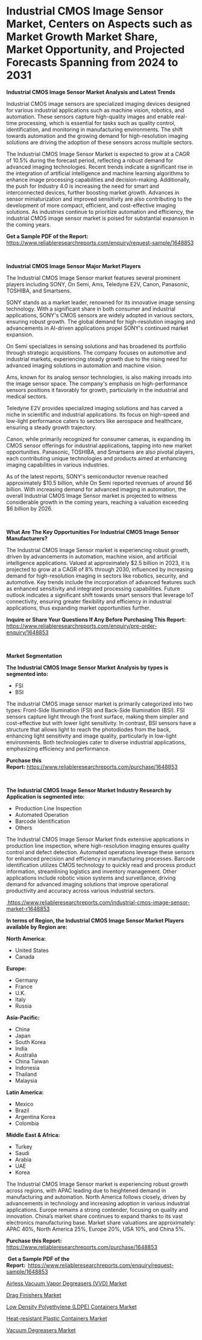 <p><h1>Industrial CMOS Image Sensor Market, Centers on Aspects such as Market Growth Market Share, Market Opportunity, and Projected Forecasts Spanning from 2024 to 2031</h1></p><p><strong>Industrial CMOS Image Sensor Market Analysis and Latest Trends</strong></p>
<p><p>Industrial CMOS image sensors are specialized imaging devices designed for various industrial applications such as machine vision, robotics, and automation. These sensors capture high-quality images and enable real-time processing, which is essential for tasks such as quality control, identification, and monitoring in manufacturing environments. The shift towards automation and the growing demand for high-resolution imaging solutions are driving the adoption of these sensors across multiple sectors.</p><p>The Industrial CMOS Image Sensor Market is expected to grow at a CAGR of 10.5% during the forecast period, reflecting a robust demand for advanced imaging technologies. Recent trends indicate a significant rise in the integration of artificial intelligence and machine learning algorithms to enhance image processing capabilities and decision-making. Additionally, the push for Industry 4.0 is increasing the need for smart and interconnected devices, further boosting market growth. Advances in sensor miniaturization and improved sensitivity are also contributing to the development of more compact, efficient, and cost-effective imaging solutions. As industries continue to prioritize automation and efficiency, the industrial CMOS image sensor market is poised for substantial expansion in the coming years.</p></p>
<p><strong>Get a Sample PDF of the Report:&nbsp;</strong> <a href="https://www.reliableresearchreports.com/enquiry/request-sample/1648853?utm_campaign=1333&utm_medium=2&utm_source=Github&utm_content=ia&utm_term=15102024&utm_id=industrial-cmos-image-sensor">https://www.reliableresearchreports.com/enquiry/request-sample/1648853</a></p>
<p>&nbsp;</p>
<p><strong>Industrial CMOS Image Sensor Major Market Players</strong></p>
<p><p>The Industrial CMOS Image Sensor market features several prominent players including SONY, On Semi, Ams, Teledyne E2V, Canon, Panasonic, TOSHIBA, and Smartsens. </p><p>SONY stands as a market leader, renowned for its innovative image sensing technology. With a significant share in both consumer and industrial applications, SONY's CMOS sensors are widely adopted in various sectors, ensuring robust growth. The global demand for high-resolution imaging and advancements in AI-driven applications propel SONY's continued market expansion. </p><p>On Semi specializes in sensing solutions and has broadened its portfolio through strategic acquisitions. The company focuses on automotive and industrial markets, experiencing steady growth due to the rising need for advanced imaging solutions in automation and machine vision. </p><p>Ams, known for its analog sensor technologies, is also making inroads into the image sensor space. The company's emphasis on high-performance sensors positions it favorably for growth, particularly in the industrial and medical sectors.</p><p>Teledyne E2V provides specialized imaging solutions and has carved a niche in scientific and industrial applications. Its focus on high-speed and low-light performance caters to sectors like aerospace and healthcare, ensuring a steady growth trajectory. </p><p>Canon, while primarily recognized for consumer cameras, is expanding its CMOS sensor offerings for industrial applications, tapping into new market opportunities. Panasonic, TOSHIBA, and Smartsens are also pivotal players, each contributing unique technologies and products aimed at enhancing imaging capabilities in various industries.</p><p>As of the latest reports, SONY's semiconductor revenue reached approximately $10.5 billion, while On Semi reported revenues of around $6 billion. With increasing demand for advanced imaging in automation, the overall Industrial CMOS Image Sensor market is projected to witness considerable growth in the coming years, reaching a valuation exceeding $6 billion by 2026.</p></p>
<p>&nbsp;</p>
<p><strong>What Are The Key Opportunities For Industrial CMOS Image Sensor Manufacturers?</strong></p>
<p><p>The Industrial CMOS Image Sensor market is experiencing robust growth, driven by advancements in automation, machine vision, and artificial intelligence applications. Valued at approximately $2.5 billion in 2023, it is projected to grow at a CAGR of 8% through 2030, influenced by increasing demand for high-resolution imaging in sectors like robotics, security, and automotive. Key trends include the incorporation of advanced features such as enhanced sensitivity and integrated processing capabilities. Future outlook indicates a significant shift towards smart sensors that leverage IoT connectivity, ensuring greater flexibility and efficiency in industrial applications, thus expanding market opportunities further.</p></p>
<p><strong>Inquire or Share Your Questions If Any Before Purchasing This Report:</strong> <a href="https://www.reliableresearchreports.com/enquiry/pre-order-enquiry/1648853?utm_campaign=1333&utm_medium=2&utm_source=Github&utm_content=ia&utm_term=15102024&utm_id=industrial-cmos-image-sensor">https://www.reliableresearchreports.com/enquiry/pre-order-enquiry/1648853</a></p>
<p>&nbsp;</p>
<p><strong>Market Segmentation</strong></p>
<p><strong>The Industrial CMOS Image Sensor Market Analysis by types is segmented into:</strong></p>
<p><ul><li>FSI</li><li>BSI</li></ul></p>
<p><p>The industrial CMOS image sensor market is primarily categorized into two types: Front-Side Illumination (FSI) and Back-Side Illumination (BSI). FSI sensors capture light through the front surface, making them simpler and cost-effective but with lower light sensitivity. In contrast, BSI sensors have a structure that allows light to reach the photodiodes from the back, enhancing light sensitivity and image quality, particularly in low-light environments. Both technologies cater to diverse industrial applications, emphasizing efficiency and performance.</p></p>
<p><strong>Purchase this Report:&nbsp;</strong><a href="https://www.reliableresearchreports.com/purchase/1648853?utm_campaign=1333&utm_medium=2&utm_source=Github&utm_content=ia&utm_term=15102024&utm_id=industrial-cmos-image-sensor">https://www.reliableresearchreports.com/purchase/1648853</a></p>
<p>&nbsp;</p>
<p><strong>The Industrial CMOS Image Sensor Market Industry Research by Application is segmented into:</strong></p>
<p><ul><li>Production Line Inspection</li><li>Automated Operation</li><li>Barcode Identification</li><li>Others</li></ul></p>
<p><p>The Industrial CMOS Image Sensor Market finds extensive applications in production line inspection, where high-resolution imaging ensures quality control and defect detection. Automated operations leverage these sensors for enhanced precision and efficiency in manufacturing processes. Barcode identification utilizes CMOS technology to quickly read and process product information, streamlining logistics and inventory management. Other applications include robotic vision systems and surveillance, driving demand for advanced imaging solutions that improve operational productivity and accuracy across various industrial sectors.</p></p>
<p><a href="https://www.reliableresearchreports.com/industrial-cmos-image-sensor-market-r1648853?utm_campaign=1333&utm_medium=2&utm_source=Github&utm_content=ia&utm_term=15102024&utm_id=industrial-cmos-image-sensor">&nbsp;https://www.reliableresearchreports.com/industrial-cmos-image-sensor-market-r1648853</a></p>
<p><strong>In terms of Region, the Industrial CMOS Image Sensor Market Players available by Region are:</strong></p>
<p>
    <p> <strong> North America: </strong>
        <ul>
            <li>United States</li>
            <li>Canada</li>
        </ul>
        </p> 
    <p> <strong> Europe: </strong>
        <ul>
            <li>Germany</li>
            <li>France</li>
            <li>U.K.</li>
            <li>Italy</li>
            <li>Russia</li>
        </ul>
        </p> 
    <p> <strong> Asia-Pacific: </strong>
        <ul>
            <li>China</li>
            <li>Japan</li>
            <li>South Korea</li>
            <li>India</li>
            <li>Australia</li>
            <li>China Taiwan</li>
            <li>Indonesia</li>
            <li>Thailand</li>
            <li>Malaysia</li>
        </ul>
        </p> 
    <p> <strong> Latin America: </strong>
        <ul>
            <li>Mexico</li>
            <li>Brazil</li>
            <li>Argentina Korea</li>
            <li>Colombia</li>
        </ul>
        </p> 
    <p> <strong> Middle East & Africa: </strong>
        <ul>
            <li>Turkey</li>
            <li>Saudi</li>
            <li>Arabia</li>
            <li>UAE</li>
            <li>Korea</li>
        </ul>
    </p>
    </p>
<p><p>The Industrial CMOS Image Sensor market is experiencing robust growth across regions, with APAC leading due to heightened demand in manufacturing and automation. North America follows closely, driven by advancements in technology and increasing adoption in various industrial applications. Europe remains a strong contender, focusing on quality and innovation. China’s market share continues to expand thanks to its vast electronics manufacturing base. Market share valuations are approximately: APAC 40%, North America 25%, Europe 20%, USA 10%, and China 5%.</p></p>
<p><strong>Purchase this Report: </strong><a href="https://www.reliableresearchreports.com/purchase/1648853?utm_campaign=1333&utm_medium=2&utm_source=Github&utm_content=ia&utm_term=15102024&utm_id=industrial-cmos-image-sensor">https://www.reliableresearchreports.com/purchase/1648853</a></p>
<p>&nbsp;<strong>Get a Sample PDF of the Report:&nbsp;&nbsp;</strong><a href="https://www.reliableresearchreports.com/enquiry/request-sample/1648853?utm_campaign=1333&utm_medium=2&utm_source=Github&utm_content=ia&utm_term=15102024&utm_id=industrial-cmos-image-sensor">https://www.reliableresearchreports.com/enquiry/request-sample/1648853</a></p>
<p><strong></strong></p>
<p><p><a href="https://www.linkedin.com/pulse/airless-vacuum-vapor-degreasers-vvd-market-industry-trends-0vakc?trk=public_post_embed_feed-article-content&utm_campaign=1333&utm_medium=2&utm_source=Github&utm_content=ia&utm_term=15102024&utm_id=industrial-cmos-image-sensor">Airless Vacuum Vapor Degreasers (VVD) Market</a></p><p><a href="https://www.linkedin.com/pulse/drag-finishers-market-shifts-strategic-analysis-2024-2031-696sc?trk=public_post_embed_feed-article-content&utm_campaign=1333&utm_medium=2&utm_source=Github&utm_content=ia&utm_term=15102024&utm_id=industrial-cmos-image-sensor">Drag Finishers Market</a></p><p><a href="https://www.linkedin.com/pulse/global-low-density-polyethylene-ldpe-containers-market-size-trends-rj15c?trk=public_post_embed_feed-article-content&utm_campaign=1333&utm_medium=2&utm_source=Github&utm_content=ia&utm_term=15102024&utm_id=industrial-cmos-image-sensor">Low Density Polyethylene (LDPE) Containers Market</a></p><p><a href="https://www.linkedin.com/pulse/heat-resistant-plastic-containers-industry-forecast-market-ukk1c?trk=public_post_embed_feed-article-content&utm_campaign=1333&utm_medium=2&utm_source=Github&utm_content=ia&utm_term=15102024&utm_id=industrial-cmos-image-sensor">Heat-resistant Plastic Containers Market</a></p><p><a href="https://www.linkedin.com/pulse/surfing-vacuum-degreasers-wave-riding-market-currents-2031-hhbpc?trk=public_post_embed_feed-article-content&utm_campaign=1333&utm_medium=2&utm_source=Github&utm_content=ia&utm_term=15102024&utm_id=industrial-cmos-image-sensor">Vacuum Degreasers Market</a></p></p>